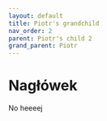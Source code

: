 ```yaml
---
layout: default
title: Piotr's grandchild
nav_order: 2
parent: Piotr's child 2
grand_parent: Piotr
---
```

# Nagłówek

No heeeej